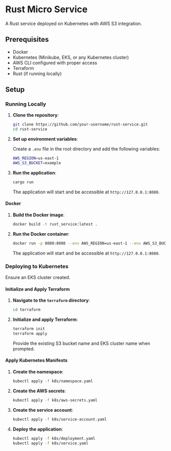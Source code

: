 # Rust Micro Service

A Rust service deployed on Kubernetes with AWS S3 integration.

## Prerequisites

- Docker
- Kubernetes (Minikube, EKS, or any Kubernetes cluster)
- AWS CLI configured with proper access
- Terraform
- Rust (if running locally)

## Setup

### Running Locally

1. **Clone the repository**:

    ```sh
    git clone https://github.com/your-username/rust-service.git
    cd rust-service
    ```

2. **Set up environment variables**:

    Create a `.env` file in the root directory and add the following variables:

    ```sh
    AWS_REGION=us-east-1
    AWS_S3_BUCKET=example
    ```

3. **Run the application**:

    ```sh
    cargo run
    ```

    The application will start and be accessible at `http://127.0.0.1:8080`.

#### Docker

1. **Build the Docker image**:

    ```sh
    docker build -t rust_service:latest .
    ```

2. **Run the Docker container**:

    ```sh
    docker run -p 8080:8080 --env AWS_REGION=us-east-1 --env AWS_S3_BUCKET=example rust_service:latest
    ```

    The application will start and be accessible at `http://127.0.0.1:8080`.

### Deploying to Kubernetes


Ensure an EKS cluster created.


#### Initialize and Apply Terraform

1. **Navigate to the `terraform` directory**:

    ```sh
    cd terraform
    ```

2. **Initialize and apply Terraform**:

    ```sh
    terraform init
    terraform apply
    ```

    Provide the existing S3 bucket name and EKS cluster name when prompted.

#### Apply Kubernetes Manifests

1. **Create the namespace**:

    ```sh
    kubectl apply -f k8s/namespace.yaml
    ```

2. **Create the AWS secrets**:

    ```sh
    kubectl apply -f k8s/aws-secrets.yaml
    ```

3. **Create the service account**:

    ```sh
    kubectl apply -f k8s/service-account.yaml
    ```

4. **Deploy the application**:

    ```sh
    kubectl apply -f k8s/deployment.yaml
    kubectl apply -f k8s/service.yaml
    ```

